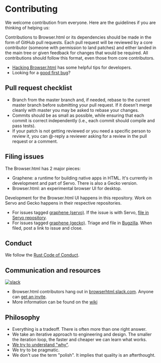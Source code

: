 # Contributing

We welcome contribution from everyone. Here are the guidelines if you are thinking of helping us:

Contributions to Browser.html or its dependencies should be made in the form of GitHub pull requests. Each pull request will be reviewed by a core contributor (someone with permission to land patches) and either landed in the main tree or given feedback for changes that would be required. All contributions should follow this format, even those from core contributors.

- [Hacking Browser.html](https://github.com/browserhtml/browserhtml/wiki/Hacking-Browser.html) has some helpful tips for developers.
- Looking for a [good first bug](https://github.com/browserhtml/browserhtml/labels/newcomers)?


## Pull request checklist

- Branch from the master branch and, if needed, rebase to the current master branch before submitting your pull request. If it doesn't merge cleanly with master you may be asked to rebase your changes.
- Commits should be as small as possible, while ensuring that each commit is correct independently (i.e., each commit should compile and pass tests).
- If your patch is not getting reviewed or you need a specific person to review it, you can @-reply a reviewer asking for a review in the pull request or a comment.


## Filing issues

The Browser.html has 2 major pieces:

- Graphene: a runtime for building native apps in HTML. It's currently in development and part of Servo. There is also a Gecko version.
- Browser.html: an experimental browser UI for desktop.

Development for the Browser.html UI happens in this repository. Work on Servo and Gecko happens in their respective repositories.

* For issues tagged [graphene (servo)](https://github.com/browserhtml/browserhtml/labels/graphene%20%28servo%29). If the issue is with Servo, [file in Servo repository](https://github.com/servo/servo/issues/).
* For issues tagged [graphene (gecko)](https://github.com/browserhtml/browserhtml/labels/graphene%20%gecko%29). Triage and file in [Bugzilla](http://bugzilla.mozilla.org/). When filed, post a link to issue and close.


## Conduct

We follow the [Rust Code of Conduct](https://www.rust-lang.org/conduct.html).


## Communication and resources

[![slack](https://browserhtml-slackin.herokuapp.com/badge.svg)](https://browserhtml-slackin.herokuapp.com/)

- Browser.html contributors hang out in [browserhtml.slack.com](https://browserhtml.slack.com). Anyone can [get an invite](https://browserhtml-slackin.herokuapp.com/).
- More information can be found on the [wiki](https://github.com/browserhtml/browserhtml/wiki)


## Philosophy

* Everything is a tradeoff. There is often more than one right answer.
* We take an iterative approach to engineering and design. The smaller the iteration loop, the faster and cheaper we can learn what works.
* [We try to understand "why"](https://en.wikipedia.org/wiki/5_Whys).
* We try to be pragmatic.
* We don't use the term "polish". It implies that quality is an afterthought.
